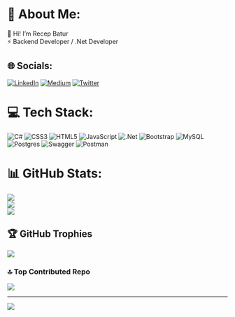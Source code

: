 # 💫 About Me:
🌱 Hi! I’m Recep Batur<br>⚡ Backend Developer / .Net Developer


## 🌐 Socials:
[![LinkedIn](https://img.shields.io/badge/LinkedIn-%230077B5.svg?logo=linkedin&logoColor=white)]([https://www.linkedin.com/in/recep-batur/]) [![Medium](https://img.shields.io/badge/Medium-12100E?logo=medium&logoColor=white)](https://medium.com/@recep.btr44) [![Twitter](https://img.shields.io/badge/Twitter-%231DA1F2.svg?logo=Twitter&logoColor=white)](https://twitter.com/RecepBtr) 

# 💻 Tech Stack:
![C#](https://img.shields.io/badge/c%23-%23239120.svg?style=for-the-badge&logo=c-sharp&logoColor=white) ![CSS3](https://img.shields.io/badge/css3-%231572B6.svg?style=for-the-badge&logo=css3&logoColor=white) ![HTML5](https://img.shields.io/badge/html5-%23E34F26.svg?style=for-the-badge&logo=html5&logoColor=white) ![JavaScript](https://img.shields.io/badge/javascript-%23323330.svg?style=for-the-badge&logo=javascript&logoColor=%23F7DF1E) ![.Net](https://img.shields.io/badge/.NET-5C2D91?style=for-the-badge&logo=.net&logoColor=white) ![Bootstrap](https://img.shields.io/badge/bootstrap-%238511FA.svg?style=for-the-badge&logo=bootstrap&logoColor=white) ![MySQL](https://img.shields.io/badge/mysql-%2300000f.svg?style=for-the-badge&logo=mysql&logoColor=white) ![Postgres](https://img.shields.io/badge/postgres-%23316192.svg?style=for-the-badge&logo=postgresql&logoColor=white) ![Swagger](https://img.shields.io/badge/-Swagger-%23Clojure?style=for-the-badge&logo=swagger&logoColor=white) ![Postman](https://img.shields.io/badge/Postman-FF6C37?style=for-the-badge&logo=postman&logoColor=white)
# 📊 GitHub Stats:
![](https://github-readme-stats.vercel.app/api?username=RecepBatur&theme=algolia&hide_border=false&include_all_commits=false&count_private=false)<br/>
![](https://github-readme-streak-stats.herokuapp.com/?user=RecepBatur&theme=algolia&hide_border=false)<br/>
![](https://github-readme-stats.vercel.app/api/top-langs/?username=RecepBatur&theme=algolia&hide_border=false&include_all_commits=false&count_private=false&layout=compact)

## 🏆 GitHub Trophies
![](https://github-profile-trophy.vercel.app/?username=RecepBatur&theme=radical&no-frame=false&no-bg=true&margin-w=4)

### 🔝 Top Contributed Repo
![](https://github-contributor-stats.vercel.app/api?username=RecepBatur&limit=5&theme=dark&combine_all_yearly_contributions=true)

---
[![](https://visitcount.itsvg.in/api?id=RecepBatur&icon=0&color=0)](https://visitcount.itsvg.in)

<!-- Proudly created with GPRM ( https://gprm.itsvg.in ) -->
